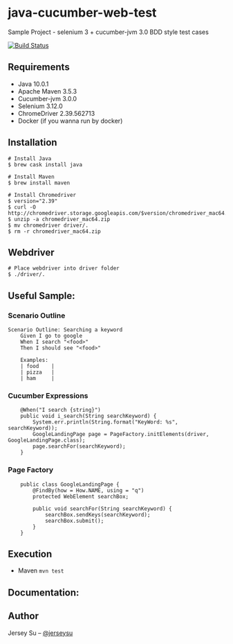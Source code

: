 # java-cucumber-web-test
Sample Project - selenium 3 + cucumber-jvm 3.0 BDD style test cases

[![Build Status](https://travis-ci.com/jerseysu/java-cucumber-web-test.svg?branch=master)](https://travis-ci.com/jerseysu/java-cucumber-web-test)

## Requirements

- Java 10.0.1
- Apache Maven 3.5.3
- Cucumber-jvm 3.0.0
- Selenium 3.12.0
- ChromeDriver 2.39.562713
- Docker (if you wanna run by docker)

## Installation 

```
# Install Java
$ brew cask install java

# Install Maven 
$ brew install maven

# Install Chromedriver
$ version="2.39"
$ curl -O  http://chromedriver.storage.googleapis.com/$version/chromedriver_mac64.zip
$ unzip -a chromedriver_mac64.zip
$ mv chromedriver driver/.
$ rm -r chromedriver_mac64.zip
```

## Webdriver

```
# Place webdriver into driver folder
$ ./driver/.
```

## Useful Sample:

### Scenario Outline
```
Scenario Outline: Searching a keyword
    Given I go to google
    When I search "<food>"
    Then I should see "<food>"

    Examples:
    | food    |
    | pizza   |
    | ham     |
```

### Cucumber Expressions
```
    @When("I search {string}")
    public void i_search(String searchKeyword) {
        System.err.println(String.format("KeyWord: %s", searchKeyword));
        GoogleLandingPage page = PageFactory.initElements(driver, GoogleLandingPage.class);
        page.searchFor(searchKeyword);
    }
```

### Page Factory
```
    public class GoogleLandingPage {
        @FindBy(how = How.NAME, using = "q")
        protected WebElement searchBox;

        public void searchFor(String searchKeyword) {
            searchBox.sendKeys(searchKeyword);
            searchBox.submit();
        }
    }
```

## Execution
- Maven
`mvn test`

## Documentation:


## Author

Jersey Su – [@jerseysu](https://twitter.com/jerseysu) 
